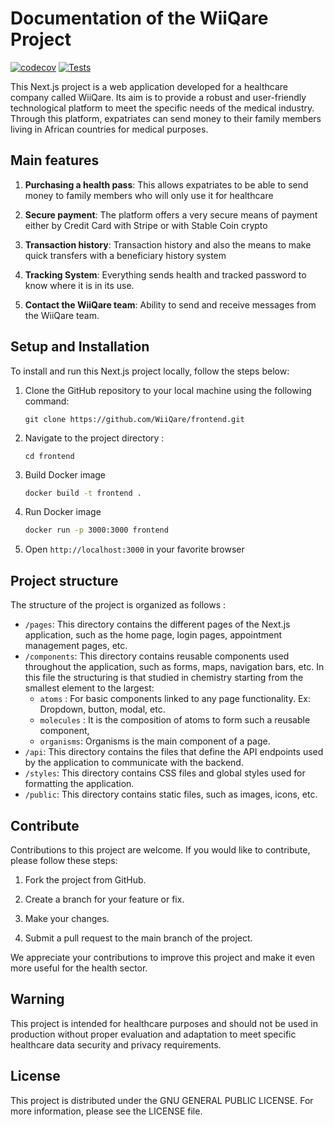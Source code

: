 # Documentation of the WiiQare Project

[![codecov](https://codecov.io/gh/WiiQare/frontend/branch/main/graph/badge.svg?token=72SLV6EFSP)](https://codecov.io/gh/WiiQare/frontend)
[![Tests](https://github.com/WiiQare/frontend/actions/workflows/jest.js.yml/badge.svg)](https://github.com/WiiQare/frontend/actions/workflows/jest.js.yml)

This Next.js project is a web application developed for a healthcare company called WiiQare. Its aim is to provide a robust and user-friendly technological platform to meet the specific needs of the medical industry. Through this platform, expatriates can send money to their family members living in African countries for medical purposes.

## Main features

1. **Purchasing a health pass**: This allows expatriates to be able to send money to family members who will only use it for healthcare

2. **Secure payment**: The platform offers a very secure means of payment either by Credit Card with Stripe or with Stable Coin crypto

3. **Transaction history**: Transaction history and also the means to make quick transfers with a beneficiary history system

4. **Tracking System**: Everything sends health and tracked password to know where it is in its use.

5. **Contact the WiiQare team**: Ability to send and receive messages from the WiiQare team.

## Setup and Installation

To install and run this Next.js project locally, follow the steps below:

1. Clone the GitHub repository to your local machine using the following command:

   ```shell
   git clone https://github.com/WiiQare/frontend.git
   ```

2. Navigate to the project directory :

   ```shell
   cd frontend
   ```

3. Build Docker image

   ```sh
   docker build -t frontend .
   ```

4. Run Docker image

   ```sh
   docker run -p 3000:3000 frontend
   ```

5. Open `http://localhost:3000` in your favorite browser

## Project structure

The structure of the project is organized as follows :

- `/pages`: This directory contains the different pages of the Next.js application, such as the home page, login pages, appointment management pages, etc.
- `/components`: This directory contains reusable components used throughout the application, such as forms, maps, navigation bars, etc. In this file the structuring is that studied in chemistry starting from the smallest element to the largest:
  - `atoms` : For basic components linked to any page functionality. Ex: Dropdown, button, modal, etc.
  - `molecules` : It is the composition of atoms to form such a reusable component,
  - `organisms`: Organisms is the main component of a page.
- `/api`: This directory contains the files that define the API endpoints used by the application to communicate with the backend.
- `/styles`: This directory contains CSS files and global styles used for formatting the application.
- `/public`: This directory contains static files, such as images, icons, etc.

## Contribute

Contributions to this project are welcome. If you would like to contribute, please follow these steps:

1. Fork the project from GitHub.

2. Create a branch for your feature or fix.

3. Make your changes.

4. Submit a pull request to the main branch of the project.

We appreciate your contributions to improve this project and make it even more useful for the health sector.

## Warning

This project is intended for healthcare purposes and should not be used in production without proper evaluation and adaptation to meet specific healthcare data security and privacy requirements.

## License

This project is distributed under the GNU GENERAL PUBLIC LICENSE. For more information, please see the LICENSE file.
